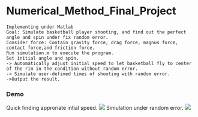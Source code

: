 # Numerical_Method_Final_Project
```
Implementing under Matlab
Goal: Simulate basketball player shooting, and find out the perfect angle and spin under fix random error.
Consider force: Contain gravity force, drag force, magnus force, contact force,and friction force.
Run simulation.m to execute the program.
Set initial angle and spin.
-> Automatically adjust initial speed to let basketball fly to center of the rim in the condition without random error.
-> Simulate user-defined times of shooting with random error.
->Output the result.
```
### Demo
Quick finding approriate intial speed.
<img src="https://imgur.com/u24MSAl">
Simulation under random error.
<img src="https://imgur.com/MP4RHKC">
